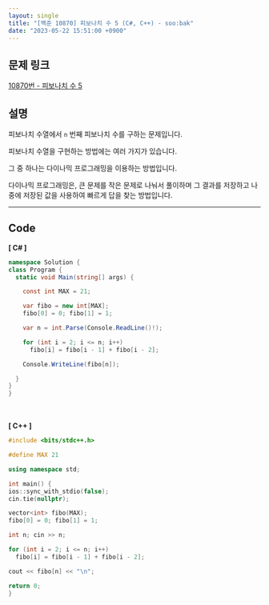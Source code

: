 ```yaml
---
layout: single
title: "[백준 10870] 피보나치 수 5 (C#, C++) - soo:bak"
date: "2023-05-22 15:51:00 +0900"
---
```


## 문제 링크
  [10870번 - 피보나치 수 5](https://www.acmicpc.net/problem/10870)

## 설명
피보나치 수열에서 `n` 번째 피보나치 수를 구하는 문제입니다. <br>

피보나치 수열을 구현하는 방법에는 여러 가지가 있습니다. <br>

그 중 하나는 다이나믹 프로그래밍을 이용하는 방법입니다. <br>

다이나믹 프로그래밍은, 큰 문제를 작은 문제로 나눠서 풀이하며 그 결과를 저장하고 나중에 저장된 값을 사용하여 빠르게 답을 찾는 방법입니다. <br>

- - -

## Code
<b>[ C# ] </b>
<br>

  ```c#
namespace Solution {
  class Program {
    static void Main(string[] args) {

      const int MAX = 21;

      var fibo = new int[MAX];
      fibo[0] = 0; fibo[1] = 1;

      var n = int.Parse(Console.ReadLine()!);

      for (int i = 2; i <= n; i++)
        fibo[i] = fibo[i - 1] + fibo[i - 2];

      Console.WriteLine(fibo[n]);

    }
  }
}

  ```
<br><br>
<b>[ C++ ] </b>
<br>

  ```c++
#include <bits/stdc++.h>

#define MAX 21

using namespace std;

int main() {
  ios::sync_with_stdio(false);
  cin.tie(nullptr);

  vector<int> fibo(MAX);
  fibo[0] = 0; fibo[1] = 1;

  int n; cin >> n;

  for (int i = 2; i <= n; i++)
    fibo[i] = fibo[i - 1] + fibo[i - 2];

  cout << fibo[n] << "\n";

  return 0;
}
  ```
